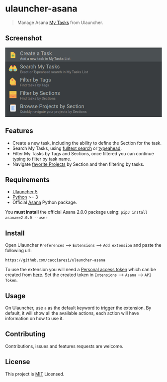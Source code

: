 # ulauncher-asana

> Manage Asana [My Tasks](https://asana.com/guide/help/fundamentals/my-tasks) from Ulauncher.

## Screenshot

![Screenshot](doc/menu.png)

## Features

- Create a new task, including the ability to define the Section for the task.
- Search My Tasks, using [fulltext search](https://developers.asana.com/docs/search-tasks-in-a-workspace)
  or [typeahead](https://developers.asana.com/docs/typeahead).
- Filter My Tasks by Tags and Sections, once filtered you can continue typing to filter by task name.
- Navigate [favorite Projects](https://developers.asana.com/docs/get-a-users-favorites) by Section and then filtering by
  tasks.

## Requirements

- [Ulauncher 5](https://ulauncher.io)
- [Python](https://www.python.org) >= 3
- Official [Asana](https://github.com/Asana/python-asana) Python package.

You **must install** the official Asana 2.0.0 package using: `pip3 install asana==2.0.0 --user`

## Install

Open Ulauncher `Preferences` ⟶ `Extensions` ⟶ `Add extension` and paste the following url:

```
https://github.com/cacciaresi/ulauncher-asana
```

To use the extension you will need a [Personal access token](https://developers.asana.com/docs/personal-access-token)
which
can be created from [here](https://app.asana.com/0/my-apps). Set the created token in `Extensions` ⟶ `Asana`
⟶ `API Token`.

## Usage

On Ulauncher, use `a` as the default keyword to trigger the extension. By default, it will show all the available
actions, each action will have information on how to use it.

## Contributing

Contributions, issues and features requests are welcome.

## License

This project is [MIT](LICENSE) Licensed.
